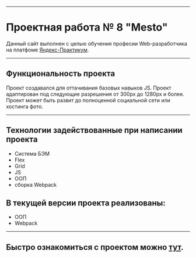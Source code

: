 ___
# Проектная работа № 8 "Mesto"

Данный сайт выполнен с целью обучения професии Web-разработчика на платфоме [Яндекс-Практикум](https://praktikum.yandex.ru/).
____
## Функциональность проекта
Проект создавался для оттачивания базовых навыков JS.
Проект адаптирован под следующие разрешения от 300px до 1280px и более.
Проект может быть развит до полноценной социальной сети или хостинга фото.

____

## Технологии задействованные при написании проекта

  - Система БЭМ
  - Flex
  - Grid
  - JS
  - ООП
  - сборка Webpack

## В текущей версии проекта реализованы:

  - ООП
  - Webpack



____
## Быстро ознакомиться с проектом можно [тут](https://popvaleks.github.io/mesto/index.html).
